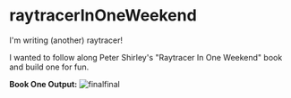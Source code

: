# raytracerInOneWeekend
I'm writing (another) raytracer!

I wanted to follow along Peter Shirley's "Raytracer In One Weekend" book and build one for fun.

**Book One Output:**
![finalfinal](https://user-images.githubusercontent.com/53636492/187140226-46c210da-7f93-43b7-9f24-94c5fc589007.PNG)



